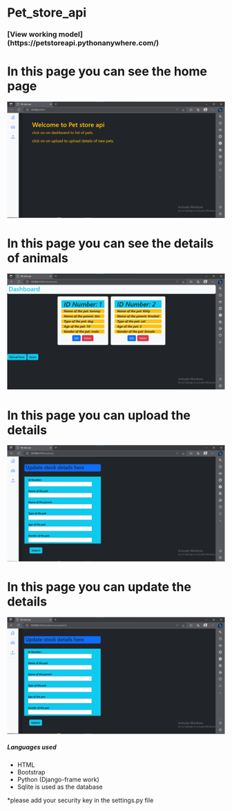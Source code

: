 # Pet_store_api


<h3>[View working model](https://petstoreapi.pythonanywhere.com/)</h3>

<h1> In this page you can see the home page </h1>
<img src=" https://github.com/kpardhasai2004/Pet_store_api/blob/main/images/home.png " >

<h1> In this page you can see the details of animals </h1>
<img src=" https://github.com/kpardhasai2004/Pet_store_api/blob/main/images/Dashboard.png " >

<h1> In this page you can upload the details </h1>
<img src=" https://github.com/kpardhasai2004/Pet_store_api/blob/main/images/upload.png " >

<h1> In this page you can update the details </h1>
<img src=" https://github.com/kpardhasai2004/Pet_store_api/blob/main/images/update.png " >



<h5> Languages used </h5>
<ul>
  <li>HTML</li>
  <li>Bootstrap</li>
  <li>Python (Django-frame work)</li>
  <li>Sqlite is used as the database</li>
</ul>

<p> *please add your security key in the settings.py file </p>
